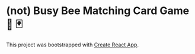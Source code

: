 # (not) Busy Bee Matching Card Game 🐝 🃏

This project was bootstrapped with [Create React App](https://github.com/facebookincubator/create-react-app).

